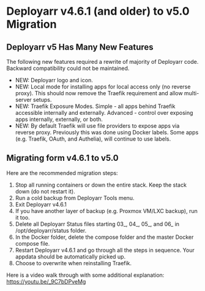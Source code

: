 # Deployarr v4.6.1 (and older) to v5.0 Migration 

## Deployarr v5 Has Many New Features

The following new features required a rewrite of majority of Deployarr code. Backward compatibility could not be maintained. 

<ul>
<li>NEW: Deployarr logo and icon.</li>
<li>NEW: Local mode for installing apps for local access only (no reverse proxy). This should now remove the Traefik requirement and allow multi-server setups.</li>
<li>NEW: Traefik Exposure Modes. Simple - all apps behind Traefik accessible internally and externally. Advanced - control over exposing apps internally, externally, or both. </li>
<li>NEW: By default Traefik will use file providers to expose apps via reverse proxy. Previously this was done using Docker labels. Some apps (e.g. Traefik, OAuth, and Authelia), will continue to use labels. </li>
</ul>

## Migrating form v4.6.1 to v5.0

Here are the recommended migration steps:

<ol>
<li>Stop all running containers or down the entire stack. Keep the stack down (do not restart it).</li>
<li>Run a cold backup from Deployarr Tools menu.</li>
<li>Exit Deployarr v4.6.1</li>
<li>If you have another layer of backup (e.g. Proxmox VM/LXC backup), run it too.</li>
<li>Delete all Deployarr Status files starting 03_, 04_, 05_, and 06_ in /opt/deployarr/status folder.</li>
<li>In the Docker folder, delete the compose folder and the master Docker compose file.</li>
<li>Restart Deployarr v4.6.1 and go through all the steps in sequence. Your appdata should be automatically picked up.</li>
<li>Choose to overwrite when reinstalling Traefik.</li>
</ol>

Here is a video walk through with some additional explanation: https://youtu.be/_9C7bDPveMg